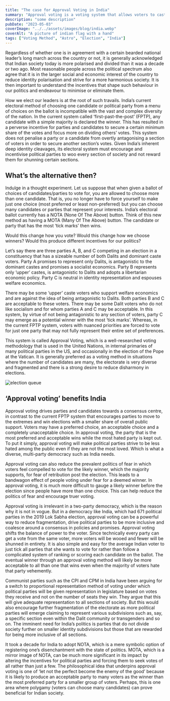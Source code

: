 ```yaml
---
title: "The case for Approval Voting in India"
summary: "Approval voting is a voting system that allows voters to cast their vote for as many candidates as they approve of. We explore the potential benefits of approval voting in India's political landscape, by analyzing the outcome of recent Lok Sabha elections."
description: "some description"
pubDate: "2023-05-03"
coverImage: "../../assets/images/blog/india.webp"
coverAlt: "A picture of indian flag with a hand"
tags: ["Voting Method", "Astro", "Election", "India"]
---
```


Regardless of whether one is in agreement with a certain bearded national leader’s long march across the country or not, it is generally acknowledged that Indian society today is more polarised and divided than it was a decade or two ago. Most reasonable people across the political spectrum also agree that it is in the larger social and economic interest of the country to reduce identity polarisation and strive for a more harmonious society. It is then important to understand the incentives that shape such behaviour in our politics and endeavour to minimise or eliminate them.

How we elect our leaders is at the root of such travails. India’s current electoral method of choosing one candidate or political party from a menu of choices on the ballot is incompatible with the vast and complex diversity of the nation. In the current system called ‘first-past-the-post’ (FPTP), any candidate with a simple majority is declared the winner. This has resulted in a perverse incentive for parties and candidates to secure a certain minimum share of the votes and focus more on dividing others’ votes. This system does not penalise a party or a candidate from overtly antagonising a section of voters in order to secure another section’s votes. Given India’s inherent deep identity cleavages, its electoral system must encourage and incentivise political parties to woo every section of society and not reward them for shunning certain sections.

## What’s the alternative then?

Indulge in a thought experiment. Let us suppose that when given a ballot of choices of candidates/parties to vote for, you are allowed to choose more than one candidate. That is, you no longer have to force yourself to make just one choice (most preferred or least non-preferred) but you can choose many candidates or parties that represent your interests. India’s electoral ballot currently has a NOTA (None Of The Above) button. Think of this new method as having a MOTA (Many Of The Above) button. The candidate or party that has the most ‘tick marks’ then wins.

Would this change how you vote? Would this change how we choose winners? Would this produce different incentives for our politics?

Let’s say there are three parties A, B, and C competing in an election in a constituency that has a sizeable number of both Dalits and dominant caste voters. Party A promises to represent only Dalits, is antagonistic to the dominant castes and promises a socialist economics. Party B represents only ‘upper’ castes, is antagonistic to Dalits and adopts a libertarian economic policy. Party C is neutral in identity representation and espouses welfare economics.

There may be some ‘upper’ caste voters who support welfare economics and are against the idea of being antagonistic to Dalits. Both parties B and C are acceptable to these voters. There may be some Dalit voters who do not like socialism and for whom parties A and C may be acceptable. In this system, by virtue of not being antagonistic to any section of voters, party C may emerge as a potential winner with the most ‘tick marks’. Whereas, in the current FPTP system, voters with nuanced priorities are forced to vote for just one party that may not fully represent their entire set of preferences.

This system is called Approval Voting, which is a well-researched voting methodology that is used in the United Nations, in internal primaries of many political parties in the US, and occasionally in the election of the Pope at the Vatican. It is generally preferred as a voting method in situations where the number of candidates are many, the electorate is very diverse and fragmented and there is a strong desire to reduce disharmony in elections.

![election queue](@assets/election-queue.avif "People waiting to vote in queue")

## ‘Approval voting’ benefits India

Approval voting drives parties and candidates towards a consensus centre, in contrast to the current FPTP system that encourages parties to move to the extremes and win elections with a smaller share of overall public support. Voters may have a preferred choice, an acceptable choice and a completely unacceptable choice. In approval voting, the party that is the most preferred and acceptable wins while the most hated party is kept out. To put it simply, approval voting will make political parties strive to be less hated among the public even if they are not the most loved. Which is what a diverse, multi-party democracy such as India needs.

Approval voting can also reduce the prevalent politics of fear in which voters feel compelled to vote for the likely winner, which the majority supports, for fear of retribution post the election. This leads to a bandwagon effect of people voting under fear for a deemed winner. In approval voting, it is much more difficult to gauge a likely winner before the election since people have more than one choice. This can help reduce the politics of fear and encourage truer voting.

Approval voting is irrelevant in a two-party democracy, which is the reason why it is not in vogue. But in a democracy like India, which had 671 political parties in the 2019 Lok Sabha election, approval voting can be a powerful way to reduce fragmentation, drive political parties to be more inclusive and coalesce around a consensus in policies and promises. Approval voting shifts the balance of power to the voter. Since technically every party can get a vote from the same voter, more voters will be wooed and fewer will be shunned in entirety. It is also simple and easy for the average Indian voter to just tick all parties that she wants to vote for rather than follow a complicated system of ranking or scoring each candidate on the ballot. The eventual winner through an approval voting method will likely be more acceptable to all than one that wins even when the majority of voters hate that party vehemently.

Communist parties such as the CPI and CPM in India have been arguing for a switch to proportional representation method of voting under which political parties will be given representation in legislature based on votes they receive and not on the number of seats they win. They argue that this will give adequate representation to all sections of society. But this would also encourage further fragmentation of the electorate as more political parties will emerge claiming to represent various subdivisions such as, say, a specific section even within the Dalit community or transgenders and so on. The imminent need for India’s politics is parties that do not divide society further on smaller identity subdivisions but those that are rewarded for being more inclusive of all sections.

It took a decade for India to adopt NOTA, which is a mere symbolic option of registering one’s disenchantment with the state of politics. MOTA, which is a mirror image of NOTA, can be much more significant in its impact by altering the incentives for political parties and forcing them to seek votes of all rather than just a few. The philosophical idea that underpins approval voting is one of ‘let not the perfect become the enemy of the good’ because it is likely to produce an acceptable party to many voters as the winner than the most preferred party for a smaller group of voters. Perhaps, this is one area where polygamy (voters can choose many candidates) can prove beneficial for Indian society.
